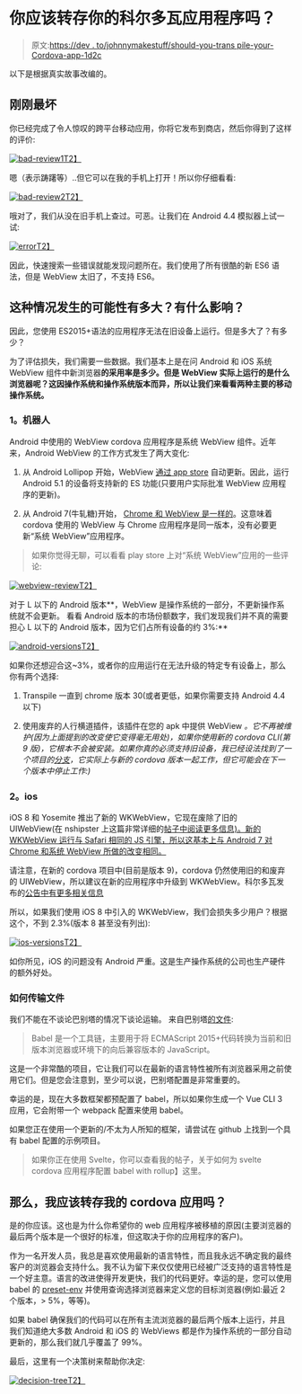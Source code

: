 # 你应该转存你的科尔多瓦应用程序吗？

> 原文:[https://dev . to/johnnymakestuff/should-you-trans pile-your-Cordova-app-1d2c](https://dev.to/johnnymakestuff/should-you-transpile-your-cordova-app-1d2c)

以下是根据真实故事改编的。

## [](#just-worst)刚刚最坏

你已经完成了令人惊叹的跨平台移动应用，你将它发布到商店，然后你得到了这样的评价:

[![bad-review1](../Images/7996033447c6c913c0caf5f8c47a7dd8.png)T2】](https://res.cloudinary.com/practicaldev/image/fetch/s--ltDnSesZ--/c_limit%2Cf_auto%2Cfl_progressive%2Cq_auto%2Cw_880/https://www.learningsomethingnew.com/cordova-babel/bad-review1.png)

嗯（表示踌躇等）..但它可以在我的手机上打开！所以你仔细看看:

[![bad-review2](../Images/2719fb5a7a9601c45e264b9b8bbecbd0.png)T2】](https://res.cloudinary.com/practicaldev/image/fetch/s--R1xiHhZg--/c_limit%2Cf_auto%2Cfl_progressive%2Cq_auto%2Cw_880/https://www.learningsomethingnew.com/cordova-babel/bad-review2.png)

哦对了，我们从没在旧手机上查过。可恶。让我们在 Android 4.4 模拟器上试一试:

[![error](../Images/971f69c687cce719ea82709c5bdf6fdb.png)T2】](https://res.cloudinary.com/practicaldev/image/fetch/s--66UhUleb--/c_limit%2Cf_auto%2Cfl_progressive%2Cq_auto%2Cw_880/https://www.learningsomethingnew.com/cordova-babel/bundle-js-error.png)

因此，快速搜索一些错误就能发现问题所在。我们使用了所有很酷的新 ES6 语法，但是 WebView 太旧了，不支持 ES6。

## [](#how-likely-is-this-to-happen-whats-the-impact)这种情况发生的可能性有多大？有什么影响？

因此，您使用 ES2015+语法的应用程序无法在旧设备上运行。但是多大了？有多少？

为了评估损失，我们需要一些数据。我们基本上是在问 Android 和 iOS 系统 WebView 组件中新浏览器**的采用率是多少。但是 WebView 实际上运行的是什么浏览器呢？这因操作系统和操作系统版本而异，所以让我们来看看两种主要的移动操作系统。**

### [](#1-android)1。机器人

Android 中使用的 WebView cordova 应用程序是系统 WebView 组件。近年来，Android WebView 的工作方式发生了两大变化:

1.  从 Android Lollipop 开始，WebView [通过 app store](https://developer.chrome.com/multidevice/webview/overview#will_the_new_webview_auto-update_) 自动更新。因此，运行 Android 5.1 的设备将支持新的 ES 功能(只要用户实际批准 WebView 应用程序的更新)。

2.  从 Android 7(牛轧糖)开始， [Chrome 和 WebView 是一样的](https://developer.android.com/about/versions/nougat/android-7.0#webview)。这意味着 cordova 使用的 WebView 与 Chrome 应用程序是同一版本，没有必要更新“系统 WebView”应用程序。

> 如果你觉得无聊，可以看看 play store 上对“系统 WebView”应用的一些评论:

[![webview-review](../Images/87b6967b8107b953a2712a470d45b78b.png)T2】](https://res.cloudinary.com/practicaldev/image/fetch/s--HeBf623b--/c_limit%2Cf_auto%2Cfl_progressive%2Cq_auto%2Cw_880/https://www.learningsomethingnew.com/cordova-babel/webview-review.png)

对于 L 以下的 Android 版本**，WebView 是操作系统的一部分，不更新操作系统就不会更新。
看看 Android 版本的市场份额数字，我们发现我们并不真的需要担心 L 以下的 Android 版本，因为它们占所有设备的约 3%:**

[![android-versions](../Images/955d05c0364b31b072be97d8587468d5.png)T2】](https://res.cloudinary.com/practicaldev/image/fetch/s--f1XmcM4n--/c_limit%2Cf_auto%2Cfl_progressive%2Cq_auto%2Cw_880/https://www.learningsomethingnew.com/cordova-babel/android-versions.png)

如果你还想迎合这~3%，或者你的应用运行在无法升级的特定专有设备上，那么你有两个选择:

1.  Transpile 一直到 chrome 版本 30(或者更低，如果你需要支持 Android 4.4 以下)

2.  使用废弃的人行横道插件，该插件在您的 apk 中提供 WebView *。它不再被维护(因为上面提到的改变使它变得毫无用处)，如果你使用新的 cordova CLI(第 9 版)，它根本不会被安装。如果你真的必须支持旧设备，我已经设法找到了一个项目的[分支](https://github.com/waitaction/cordova-plugin-crosswalk-webview.git)，它实际上与新的 cordova 版本一起工作，但它可能会在下一个版本中停止工作:)*

### [](#2-ios)2。ios

iOS 8 和 Yosemite 推出了新的 WKWebView，它现在废除了旧的 UIWebView(在 nshipster 上这篇非常详细的[帖子中阅读更多信息)。新的 WKWebView 运行与 Safari 相同的 JS 引擎，所以这基本上与 Android 7 对 Chrome 和系统 WebView 所做的改变相同。](https://nshipster.com/wkwebview/)

请注意，在新的 cordova 项目中(目前是版本 9)，cordova 仍然使用旧的和废弃的 UIWebView，所以建议在新的应用程序中升级到 WKWebView。科尔多瓦发布的[公告中有更多相关信息](https://cordova.apache.org/news/2018/08/01/future-cordova-ios-webview.html)

所以，如果我们使用 iOS 8 中引入的 WKWebView，我们会损失多少用户？根据这个，不到 2.3%(版本 8 甚至没有列出):

[![ios-versions](../Images/c6354a04f658411c9ec5055338edf327.png)T2】](https://res.cloudinary.com/practicaldev/image/fetch/s--hwGyxJ7U--/c_limit%2Cf_auto%2Cfl_progressive%2Cq_auto%2Cw_880/https://www.learningsomethingnew.com/cordova-babel/ios-versions.png)

如你所见，iOS 的问题没有 Android 严重。这是生产操作系统的公司也生产硬件的额外好处。

### [](#how-to-transpile)如何传输文件

我们不能在不谈论巴别塔的情况下谈论运输。
来自巴别塔[的文件](https://babeljs.io/docs/en/):

> Babel 是一个工具链，主要用于将 ECMAScript 2015+代码转换为当前和旧版本浏览器或环境下的向后兼容版本的 JavaScript。

这是一个非常酷的项目，它让我们可以在最新的语言特性被所有浏览器采用之前使用它们。但是您会注意到，至少可以说，巴别塔配置是非常重要的。

幸运的是，现在大多数框架都预配置了 babel，所以如果你生成一个 Vue CLI 3 应用，它会附带一个 webpack 配置来使用 babel。

如果您正在使用一个更新的/不太为人所知的框架，请尝试在 github 上找到一个具有 babel 配置的示例项目。

> 如果你正在使用 Svelte，你可以查看我的帖子，关于如何为 svelte cordova 应用程序配置 babel with rollup】这里。

## [](#so-should-i-transpile-my-cordova-app)那么，我应该转存我的 cordova 应用吗？

是的你应该。这也是为什么你希望你的 web 应用程序被移植的原因(主要浏览器的最后两个版本是一个很好的标准，但这取决于你的应用程序的客户)。

作为一名开发人员，我总是喜欢使用最新的语言特性，而且我永远不确定我的最终客户的浏览器会支持什么。我不认为留下来仅仅使用已经被广泛支持的语言特性是一个好主意。语言的改进使得开发更快，我们的代码更好。幸运的是，您可以使用 babel 的 [preset-env](https://babeljs.io/docs/en/babel-preset-env#targetsbrowsers) 并使用查询选择浏览器来定义您的目标浏览器(例如:最近 2 个版本，> 5%，等等)。

如果 babel 确保我们的代码可以在所有主流浏览器的最后两个版本上运行，并且我们知道绝大多数 Android 和 iOS 的 WebViews 都是作为操作系统的一部分自动更新的，那么我们就几乎覆盖了 99%。

最后，这里有一个决策树来帮助你决定:

[![decision-tree](../Images/f13608d913acdab3c0ea4500cccdd2d3.png)T2】](https://res.cloudinary.com/practicaldev/image/fetch/s--8-0RWPyu--/c_limit%2Cf_auto%2Cfl_progressive%2Cq_auto%2Cw_880/https://www.learningsomethingnew.com/cordova-babel/decision-tree.jpg)